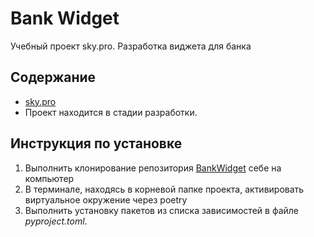 # Bank Widget
Учебный проект sky.pro. Разработка виджета для банка

## Содержание
- [sky.pro](https://my.sky.pro)
- Проект находится в стадии разработки.
 
## Инструкция по установке

1. Выполнить клонирование репозитория [BankWidget](https://github.com/MikSol777/progect-bank-wiget) себе на компьютер
2. В терминале, находясь в корневой папке проекта, активировать виртуальное окружение через poetry
3. Выполнить установку пакетов из списка зависимостей в файле _pyproject.toml_.